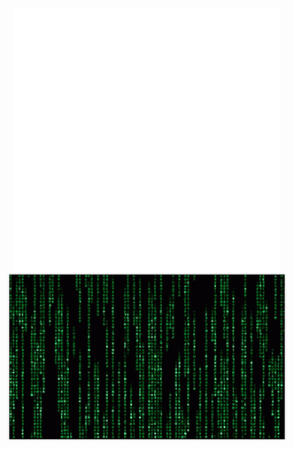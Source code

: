 <p align="center">
<img src="https://github.com/Abrar-04/Abrar-04/blob/master/%23gif/code.gif">
 <img src="https://github.com/Abrar-04/Abrar-04/blob/master/%23gif/matrix.gif">
</p>

